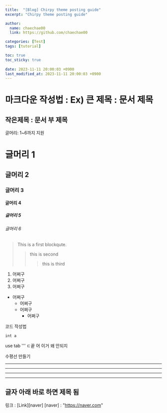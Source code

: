 ```yaml
---
title:  "[Blog] Chirpy theme posting guide"
excerpt: "Chirpy theme posting guide"

author:
  name: chaechae00
  link: https://github.com/chaechae00

categories: [Test]
tags: [tutorial]

toc: true
toc_sticky: true
 
date: 2023-11-11 20:00:03 +0900
last_modified_at: 2023-11-11 20:00:03 +0900
---
```


마크다운 작성법 : Ex) 큰 제목 : 문서 제목
===========

작은제목 : 문서 부 제목
---

글머리: 1~6까지 지원
# 글머리 1
## 글머리 2
### 글머리 3
#### 글머리 4
##### 글머리 5
###### 글머리 6

> This is a first blockqute.
> > this is second
> > > this is third

1. 어쩌구
2. 어쩌구
3. 어쩌구
* 어쩌구
  * 어쩌구
  * 어쩌구
    * 어쩌구

코드 작성법
```
int a
```
use tab
'''
ㄷ끝
어 이거 왜 안되지

수평선 만들기

---
---
---
---
글자 아래 바로 하면 제목 됨
---

링크 : [Link][naver]
[naver] : "https://naver.com"

